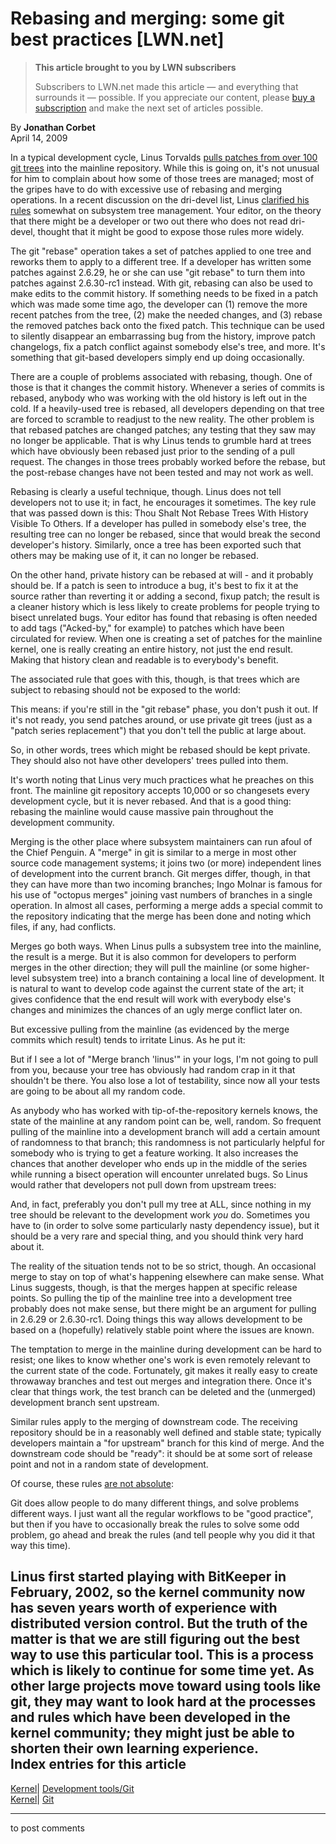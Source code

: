# Rebasing and merging: some git best practices [LWN.net]

> **This article brought to you by LWN subscribers**
> 
> Subscribers to LWN.net made this article — and everything that surrounds it — possible. If you appreciate our content, please [buy a subscription](/Promo/nst-nag3/subscribe) and make the next set of articles possible. 

By **Jonathan Corbet**  
April 14, 2009 

In a typical development cycle, Linus Torvalds [pulls patches from over 100 git trees](http://lwn.net/Articles/318699/) into the mainline repository. While this is going on, it's not unusual for him to complain about how some of those trees are managed; most of the gripes have to do with excessive use of rebasing and merging operations. In a recent discussion on the dri-devel list, Linus [clarified his rules](/Articles/328438/) somewhat on subsystem tree management. Your editor, on the theory that there might be a developer or two out there who does not read dri-devel, thought that it might be good to expose those rules more widely. 

The git "rebase" operation takes a set of patches applied to one tree and reworks them to apply to a different tree. If a developer has written some patches against 2.6.29, he or she can use "git rebase" to turn them into patches against 2.6.30-rc1 instead. With git, rebasing can also be used to make edits to the commit history. If something needs to be fixed in a patch which was made some time ago, the developer can (1) remove the more recent patches from the tree, (2) make the needed changes, and (3) rebase the removed patches back onto the fixed patch. This technique can be used to silently disappear an embarrassing bug from the history, improve patch changelogs, fix a patch conflict against somebody else's tree, and more. It's something that git-based developers simply end up doing occasionally. 

There are a couple of problems associated with rebasing, though. One of those is that it changes the commit history. Whenever a series of commits is rebased, anybody who was working with the old history is left out in the cold. If a heavily-used tree is rebased, all developers depending on that tree are forced to scramble to readjust to the new reality. The other problem is that rebased patches are changed patches; any testing that they saw may no longer be applicable. That is why Linus tends to grumble hard at trees which have obviously been rebased just prior to the sending of a pull request. The changes in those trees probably worked before the rebase, but the post-rebase changes have not been tested and may not work as well. 

Rebasing is clearly a useful technique, though. Linus does not tell developers not to use it; in fact, he encourages it sometimes. The key rule that was passed down is this: Thou Shalt Not Rebase Trees With History Visible To Others. If a developer has pulled in somebody else's tree, the resulting tree can no longer be rebased, since that would break the second developer's history. Similarly, once a tree has been exported such that others may be making use of it, it can no longer be rebased. 

On the other hand, private history can be rebased at will - and it probably should be. If a patch is seen to introduce a bug, it's best to fix it at the source rather than reverting it or adding a second, fixup patch; the result is a cleaner history which is less likely to create problems for people trying to bisect unrelated bugs. Your editor has found that rebasing is often needed to add tags ("Acked-by," for example) to patches which have been circulated for review. When one is creating a set of patches for the mainline kernel, one is really creating an entire history, not just the end result. Making that history clean and readable is to everybody's benefit. 

The associated rule that goes with this, though, is that trees which are subject to rebasing should not be exposed to the world: 

This means: if you're still in the "git rebase" phase, you don't push it out. If it's not ready, you send patches around, or use private git trees (just as a "patch series replacement") that you don't tell the public at large about. 

So, in other words, trees which might be rebased should be kept private. They should also not have other developers' trees pulled into them. 

It's worth noting that Linus very much practices what he preaches on this front. The mainline git repository accepts 10,000 or so changesets every development cycle, but it is never rebased. And that is a good thing: rebasing the mainline would cause massive pain throughout the development community. 

Merging is the other place where subsystem maintainers can run afoul of the Chief Penguin. A "merge" in git is similar to a merge in most other source code management systems; it joins two (or more) independent lines of development into the current branch. Git merges differ, though, in that they can have more than two incoming branches; Ingo Molnar is famous for his use of "octopus merges" joining vast numbers of branches in a single operation. In almost all cases, performing a merge adds a special commit to the repository indicating that the merge has been done and noting which files, if any, had conflicts. 

Merges go both ways. When Linus pulls a subsystem tree into the mainline, the result is a merge. But it is also common for developers to perform merges in the other direction; they will pull the mainline (or some higher-level subsystem tree) into a branch containing a local line of development. It is natural to want to develop code against the current state of the art; it gives confidence that the end result will work with everybody else's changes and minimizes the chances of an ugly merge conflict later on. 

But excessive pulling from the mainline (as evidenced by the merge commits which result) tends to irritate Linus. As he put it: 

But if I see a lot of "Merge branch 'linus'" in your logs, I'm not going to pull from you, because your tree has obviously had random crap in it that shouldn't be there. You also lose a lot of testability, since now all your tests are going to be about all my random code. 

As anybody who has worked with tip-of-the-repository kernels knows, the state of the mainline at any random point can be, well, random. So frequent pulling of the mainline into a development branch will add a certain amount of randomness to that branch; this randomness is not particularly helpful for somebody who is trying to get a feature working. It also increases the chances that another developer who ends up in the middle of the series while running a bisect operation will encounter unrelated bugs. So Linus would rather that developers not pull down from upstream trees: 

And, in fact, preferably you don't pull my tree at ALL, since nothing in my tree should be relevant to the development work _you_ do. Sometimes you have to (in order to solve some particularly nasty dependency issue), but it should be a very rare and special thing, and you should think very hard about it. 

The reality of the situation tends not to be so strict, though. An occasional merge to stay on top of what's happening elsewhere can make sense. What Linus suggests, though, is that the merges happen at specific release points. So pulling the tip of the mainline tree into a development tree probably does not make sense, but there might be an argument for pulling in 2.6.29 or 2.6.30-rc1. Doing things this way allows development to be based on a (hopefully) relatively stable point where the issues are known. 

The temptation to merge in the mainline during development can be hard to resist; one likes to know whether one's work is even remotely relevant to the current state of the code. Fortunately, git makes it really easy to create throwaway branches and test out merges and integration there. Once it's clear that things work, the test branch can be deleted and the (unmerged) development branch sent upstream. 

Similar rules apply to the merging of downstream code. The receiving repository should be in a reasonably well defined and stable state; typically developers maintain a "for upstream" branch for this kind of merge. And the downstream code should be "ready": it should be at some sort of release point and not in a random state of development. 

Of course, these rules [are not absolute](/Articles/328478/): 

Git does allow people to do many different things, and solve problems different ways. I just want all the regular workflows to be "good practice", but then if you have to occasionally break the rules to solve some odd problem, go ahead and break the rules (and tell people why you did it that way this time). 

Linus first started playing with BitKeeper in February, 2002, so the kernel community now has seven years worth of experience with distributed version control. But the truth of the matter is that we are still figuring out the best way to use this particular tool. This is a process which is likely to continue for some time yet. As other large projects move toward using tools like git, they may want to look hard at the processes and rules which have been developed in the kernel community; they might just be able to shorten their own learning experience.  
Index entries for this article  
---  
[Kernel](/Kernel/Index)| [Development tools/Git](/Kernel/Index#Development_tools-Git)  
[Kernel](/Kernel/Index)| [Git](/Kernel/Index#Git)  
  


* * *

to post comments 
